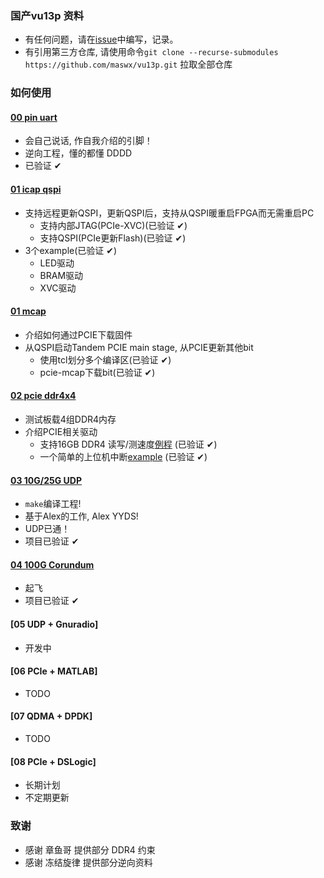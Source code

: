 
### 国产vu13p 资料

* 有任何问题，请在[issue](https://github.com/maswx/vu13p/issues)中编写，记录。
* 有引用第三方仓库, 请使用命令` git clone --recurse-submodules https://github.com/maswx/vu13p.git ` 拉取全部仓库


### 如何使用

#### [00 pin uart](./prj/00_pin_uart/README.md)

* 会自己说话, 作自我介绍的引脚！
* 逆向工程，懂的都懂 DDDD
* 已验证 ✔

#### [01 icap qspi](./prj/01_icap_led/docs/readme.md)

* 支持远程更新QSPI，更新QSPI后，支持从QSPI暖重启FPGA而无需重启PC
  * 支持内部JTAG(PCIe-XVC)(已验证 ✔)
  * 支持QSPI(PCIe更新Flash)(已验证 ✔)
* 3个example(已验证 ✔)
  * LED驱动
  * BRAM驱动
  * XVC驱动

#### [01 mcap](./prj/01_mcap_led/docs/readme.md)

* 介绍如何通过PCIE下载固件
* 从QSPI启动Tandem PCIE main stage, 从PCIE更新其他bit
  * 使用tcl划分多个编译区(已验证 ✔)
  * pcie-mcap下载bit(已验证 ✔)

#### [02 pcie ddr4x4](./prj/02_pcie_ddr4x4/readme.md)

* 测试板载4组DDR4内存
* 介绍PCIE相关驱动
  * 支持16GB DDR4 读写/测速度[例程](./prj/02_pcie_ddr4x4/driver/ddr4test/src/main.c) (已验证 ✔)
  * 一个简单的上位机中断[example](./prj/02_pcie_ddr4x4/driver/intptest/src/xdma0_events_0_example.c) (已验证 ✔)

#### [03 10G/25G UDP](./prj/03_10g25g_udp/README.md)

* `make`编译工程!
* 基于Alex的工作,  Alex YYDS!
* UDP已通！
* 项目已验证 ✔

#### [04 100G Corundum](./prj/04_100G_corundum/readme.md)

* 起飞
* 项目已验证 ✔

#### [05 UDP + Gnuradio]

* 开发中

#### [06 PCIe + MATLAB]

* TODO

#### [07 QDMA + DPDK]

* TODO

#### [08 PCIe + DSLogic]

* 长期计划
* 不定期更新



### 致谢

* 感谢  章鱼哥  提供部分 DDR4 约束
* 感谢 冻结旋律 提供部分逆向资料
